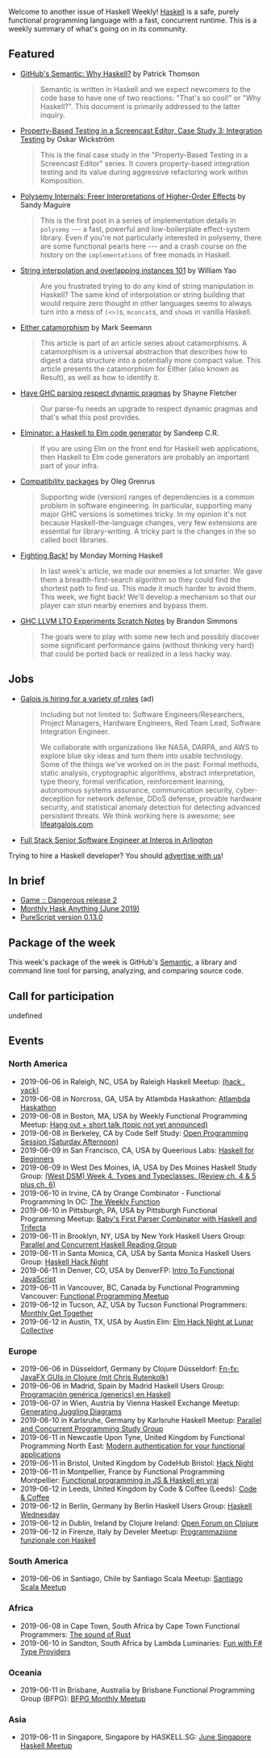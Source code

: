<!-- 2019-06-06 unpublished -->

Welcome to another issue of Haskell Weekly!
[Haskell](https://www.haskell.org) is a safe, purely functional programming language with a fast, concurrent runtime.
This is a weekly summary of what's going on in its community.

## Featured

-   [GitHub's Semantic: Why Haskell?](https://github.com/github/semantic/blob/7364e164947116406850ff6f298d80ba77105229/docs/why-haskell.md) by Patrick Thomson

    > Semantic is written in Haskell and we expect newcomers to the code base to have one of two reactions: "That's so cool!" or "Why Haskell?". This document is primarily addressed to the latter inquiry.

-   [Property-Based Testing in a Screencast Editor, Case Study 3: Integration Testing](https://wickstrom.tech/programming/2019/06/02/property-based-testing-in-a-screencast-editor-case-study-3.html) by Oskar Wickström

    > This is the final case study in the "Property-Based Testing in a Screencast Editor" series. It covers property-based integration testing and its value during aggressive refactoring work within Komposition.

-   [Polysemy Internals: Freer Interpretations of Higher-Order Effects](https://reasonablypolymorphic.com/blog/freer-higher-order-effects/) by Sandy Maguire

    > This is the first post in a series of implementation details in `polysemy` --- a fast, powerful and low-boilerplate effect-system library. Even if you're not particularly interested in polysemy, there are some functional pearls here --- and a crash course on the history on the `implementations` of free monads in Haskell.

-   [String interpolation and overlapping instances 101](https://williamyaoh.com/posts/2019-05-27-string-interpolation-and-overlapping-instances.html) by William Yao

    > Are you frustrated trying to do any kind of string manipulation in Haskell? The same kind of interpolation or string building that would require zero thought in other languages seems to always turn into a mess of `(<>)`s, `mconcat`s, and `show`s in vanilla Haskell.

-   [Either catamorphism](https://blog.ploeh.dk/2019/06/03/either-catamorphism/) by Mark Seemann

    >  This article is part of an article series about catamorphisms. A catamorphism is a universal abstraction that describes how to digest a data structure into a potentially more compact value. This article presents the catamorphism for Either (also known as Result), as well as how to identify it.

-   [Have GHC parsing respect dynamic pragmas](https://blog.shaynefletcher.org/2019/06/have-ghc-parsing-respect-dynamic-pragmas.html) by Shayne Fletcher

    > Our parse-fu needs an upgrade to respect dynamic pragmas and that's what this post provides.

-   [Elminator: a Haskell to Elm code generator](https://np.reddit.com/r/haskell/comments/bv7wwa/show_elminator_is_a_haskell_to_elm_code_generator/) by Sandeep C.R.

    > If you are using Elm on the front end for Haskell web applications, then Haskell to Elm code generators are probably an important part of your infra.

-   [Compatibility packages](https://oleg.fi/gists/posts/2019-06-03-compat-packages.html) by Oleg Grenrus

    > Supporting wide (version) ranges of dependencies is a common problem in software engineering. In particular, supporting many major GHC versions is sometimes tricky. In my opinion it's not because Haskell-the-language changes, very few extensions are essential for library-writing. A tricky part is the changes in the so called boot libraries.

-   [Fighting Back!](https://mmhaskell.com/blog/2019/6/3/fighting-back) by Monday Morning Haskell

    > In last week's article, we made our enemies a lot smarter. We gave them a breadth-first-search algorithm so they could find the shortest path to find us. This made it much harder to avoid them. This week, we fight back! We'll develop a mechanism so that our player can stun nearby enemies and bypass them.

-   [GHC LLVM LTO Experiments Scratch Notes](http://brandon.si/code/ghc-llvm-lto-experiments-scratch-notes/) by Brandon Simmons

    > The goals were to play with some new tech and possibly discover some significant performance gains (without thinking very hard) that could be ported back or realized in a less hacky way.

## Jobs

<!-- keep through July 18 -->
-   [Galois is hiring for a variety of roles](https://galois.com/careers/) (ad)

    > Including but not limited to: Software Engineers/Researchers, Project Managers, Hardware Engineers, Red Team Lead, Software Integration Engineer.
    >
    > We collaborate with organizations like NASA, DARPA, and AWS to explore blue sky ideas and turn them into usable technology. Some of the things we've worked on in the past: Formal methods, static analysis, cryptographic algorithms, abstract interpretation, type theory, formal verification, reinforcement learning, autonomous systems assurance, communication security, cyber-deception for network defense, DDoS defense, provable hardware security, and statistical anomaly detection for detecting advanced persistent threats. We think working here is awesome; see [lifeatgalois.com](https://lifeatgalois.com).

-   [Full Stack Senior Software Engineer at Interos in Arlington](https://interos.applicantpro.com/jobs/986650-306376.html)

Trying to hire a Haskell developer?
You should [advertise with us](https://haskellweekly.news/advertising.html)!

## In brief

-   [Game :: Dangerous release 2](https://np.reddit.com/r/haskell/comments/bwft0n/game_dangerous_release_2/)
-   [Monthly Hask Anything (June 2019)](https://np.reddit.com/r/haskell/comments/bva5c4/monthly_hask_anything_june_2019/)
-   [PureScript version 0.13.0](https://github.com/purescript/purescript/releases/tag/v0.13.0)

## Package of the week

This week's package of the week is GitHub's [Semantic](https://github.com/github/semantic/tree/7364e164947116406850ff6f298d80ba77105229), a library and command line tool for parsing, analyzing, and comparing source code.

## Call for participation

undefined

## Events

### North America

- 2019-06-06 in Raleigh, NC, USA by Raleigh Haskell Meetup: [(hack . yack)](https://www.meetup.com/Raleigh-Haskell-Meetup/events/nsfsnqyzjbjb/)
- 2019-06-08 in Norcross, GA, USA by Atlambda Haskathon: [Atlambda Haskathon](https://www.meetup.com/Atlambda-Haskathon/events/ggbspqyzjblb/)
- 2019-06-08 in Boston, MA, USA by Weekly Functional Programming Meetup: [Hang out + short talk (topic not yet announced)](https://www.meetup.com/Weekly-Functional-Programming-Meetup/events/jcgpwqyzjblb/)
- 2019-06-08 in Berkeley, CA by Code Self Study: [Open Programming Session (Saturday Afternoon)](https://www.meetup.com/codeselfstudy/events/dkwpzpyzjblb/)
- 2019-06-09 in San Francisco, CA, USA by Queerious Labs: [Haskell for Beginners](https://www.meetup.com/QueeriousLabs/events/skgqzqyzjbmb/)
- 2019-06-09 in West Des Moines, IA, USA by Des Moines Haskell Study Group: [(West DSM) Week 4. Types and Typeclasses. (Review ch. 4 & 5 plus ch. 6)](https://www.meetup.com/Des-Moines-Haskell-Study-Group/events/nkqvzqyzjbmb/)
- 2019-06-10 in Irvine, CA by Orange Combinator - Functional Programming In OC: [The Weekly Function](https://www.meetup.com/orange-combinator/events/wnrhbryzjbnb/)
- 2019-06-10 in Pittsburgh, PA, USA by Pittsburgh Functional Programming Meetup: [Baby's First Parser Combinator with Haskell and Trifecta](https://www.meetup.com/Pittsburgh-Functional-Programming-Meetup/events/gctsjlyzjbnb/)
- 2019-06-11 in Brooklyn, NY, USA by New York Haskell Users Group: [Parallel and Concurrent Haskell Reading Group](https://www.meetup.com/NY-Haskell/events/shmktqyzjbpb/)
- 2019-06-11 in Santa Monica, CA, USA by Santa Monica Haskell Users Group: [Haskell Hack Night](https://www.meetup.com/santa-monica-haskell/events/261874682/)
- 2019-06-11 in Denver, CO, USA by DenverFP: [Intro To Functional JavaScript](https://www.meetup.com/denverfp/events/261960777/)
- 2019-06-11 in Vancouver, BC, Canada by Functional Programming Vancouver: [Functional Programming Meetup](https://www.meetup.com/Functional-Programming-Vancouver/events/vcqjrqyzjbpb/)
- 2019-06-12 in Tucson, AZ, USA by Tucson Functional Programmers: [Monthly Get Together](https://www.meetup.com/Tucson-Functional-Programmers/events/zzmznlyzjbqb/)
- 2019-06-12 in Austin, TX, USA by Austin.Elm: [Elm Hack Night at Lunar Collective](https://www.meetup.com/Austin-Elm/events/260832892/)

### Europe

- 2019-06-06 in Düsseldorf, Germany by Clojure Düsseldorf: [Fn-fx: JavaFX GUIs in Clojure (mit Chris Rutenkolk)](https://www.meetup.com/Clojure-Duesseldorf/events/261418094/)
- 2019-06-06 in Madrid, Spain by Madrid Haskell Users Group: [Programación genérica (generics) en Haskell](https://www.meetup.com/Haskell-MAD/events/261671657/)
- 2019-06-07 in Wien, Austria by Vienna Haskell Exchange Meetup: [Generating Juggling Diagrams](https://www.meetup.com/Vienna-Haskell-Exchange-Meetup/events/261377247/)
- 2019-06-10 in Karlsruhe, Germany by Karlsruhe Haskell Meetup: [Parallel and Concurrent Programming Study Group](https://www.meetup.com/Karlsruhe-Haskell-Meetup/events/261777616/)
- 2019-06-11 in Newcastle Upon Tyne, United Kingdom by Functional Programming North East: [Modern authentication for your functional applications](https://www.meetup.com/fpnortheast/events/mdgsbryzjbpb/)
- 2019-06-11 in Bristol, United Kingdom by CodeHub Bristol: [Hack Night](https://www.meetup.com/CodeHub-Bristol/events/bpjgrqyzjbpb/)
- 2019-06-11 in Montpellier, France by Functional Programming Montpellier: [Functional programming in JS & Haskell en vrai ](https://www.meetup.com/Functional-Programming-Montpellier/events/261975358/)
- 2019-06-12 in Leeds, United Kingdom by Code & Coffee (Leeds): [Code & Coffee](https://www.meetup.com/Code-Coffee-Leeds/events/lbrrtlyzjbqb/)
- 2019-06-12 in Berlin, Germany by Berlin Haskell Users Group: [Haskell Wednesday](https://www.meetup.com/berlinhug/events/pvpwqpyzjbqb/)
- 2019-06-12 in Dublin, Ireland by Clojure Ireland: [Open Forum on Clojure](https://www.meetup.com/Clojure-Ireland/events/261685505/)
- 2019-06-12 in Firenze, Italy by Develer Meetup: [Programmazione funzionale con Haskell](https://www.meetup.com/Develer-Meetup/events/261703128/)

### South America

- 2019-06-06 in Santiago, Chile by Santiago Scala Meetup: [Santiago Scala Meetup](https://www.meetup.com/Santiago-Scala-Meetup/events/hfvtlpyzjbjb/)

### Africa

- 2019-06-08 in Cape Town, South Africa by Cape Town Functional Programmers: [The sound of Rust](https://www.meetup.com/Cape-Town-Functional-Programmers/events/261618496/)
- 2019-06-10 in Sandton, South Africa by Lambda Luminaries: [Fun with F# Type Providers](https://www.meetup.com/lambda-luminaries/events/bgngtqyzjbnb/)

### Oceania

- 2019-06-11 in Brisbane, Australia by Brisbane Functional Programming Group (BFPG): [BFPG Monthly Meetup](https://www.meetup.com/Brisbane-Functional-Programming-Group/events/cfmrwlyzjbpb/)

### Asia

- 2019-06-11 in Singapore, Singapore by HASKELL.SG: [June Singapore Haskell Meetup](https://www.meetup.com/HASKELL-SG/events/260364365/)
